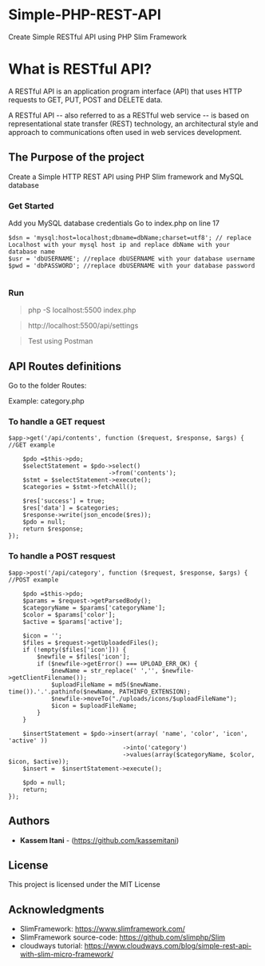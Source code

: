 # Simple-PHP-REST-API
Create Simple RESTful API using PHP Slim Framework

# What is RESTful API?
A RESTful API is an application program interface (API) that uses HTTP requests to GET, PUT, POST and DELETE data.

A RESTful API -- also referred to as a RESTful web service -- is based on representational state transfer (REST) technology, an architectural style and approach to communications often used in web services development.

## The Purpose of the project 
Create a Simple HTTP REST API using PHP Slim framework and MySQL database 
 
### Get Started
Add you MySQL database credentials 
Go to index.php on line 17
```
$dsn = 'mysql:host=localhost;dbname=dbName;charset=utf8'; // replace Localhost with your mysql host ip and replace dbName with your database name
$usr = 'dbUSERNAME'; //replace dbUSERNAME with your database username
$pwd = 'dbPASSWORD'; //replace dbUSERNAME with your database password
    
```
### Run
> php -S localhost:5500 index.php

> http://localhost:5500/api/settings

> Test using Postman

## API Routes definitions

Go to the folder Routes:

Example: category.php 

### To handle a GET request
```
$app->get('/api/contents', function ($request, $response, $args) {  //GET example

    $pdo =$this->pdo;
    $selectStatement = $pdo->select()
                            ->from('contents');
	$stmt = $selectStatement->execute();
	$categories = $stmt->fetchAll();

	$res['success'] = true;
	$res['data'] = $categories;
	$response->write(json_encode($res));
	$pdo = null;
	return $response;
});
```
### To handle a POST resquest
```
$app->post('/api/category', function ($request, $response, $args) { //POST example

 	$pdo =$this->pdo;
	$params = $request->getParsedBody();
	$categoryName = $params['categoryName'];
	$color = $params['color'];
	$active = $params['active'];

    $icon = '';
	$files = $request->getUploadedFiles();
	if (!empty($files['icon'])) {
		$newfile = $files['icon'];
		if ($newfile->getError() === UPLOAD_ERR_OK) {
			$newName = str_replace(' ','', $newfile->getClientFilename());
			$uploadFileName = md5($newName. time()).'.'.pathinfo($newName, PATHINFO_EXTENSION);
			$newfile->moveTo("./uploads/icons/$uploadFileName");
			$icon = $uploadFileName;
		}
	}

    $insertStatement = $pdo->insert(array( 'name', 'color', 'icon', 'active' ))
								->into('category')
								->values(array($categoryName, $color, $icon, $active));
    $insert =  $insertStatement->execute();

	$pdo = null;
	return;
});
```


## Authors

* **Kassem Itani** - (https://github.com/kassemitani)


## License

This project is licensed under the MIT License 

## Acknowledgments

* SlimFramework: https://www.slimframework.com/
* SlimFramework source-code: https://github.com/slimphp/Slim
* cloudways tutorial: https://www.cloudways.com/blog/simple-rest-api-with-slim-micro-framework/
